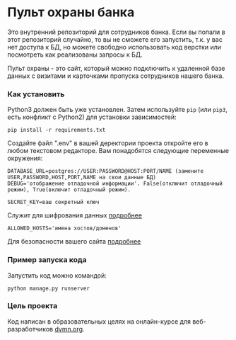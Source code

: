 # Пульт охраны банка

Это внутренний репозиторий для сотрудников банка. Если вы попали в этот репозиторий случайно, то вы не сможете его запустить, т.к. у вас нет доступа к БД, но можете свободно использовать код верстки или посмотреть как реализованы запросы к БД.

Пульт охраны - это сайт, который можно подключить к удаленной базе данных с визитами и карточками пропуска сотрудников нашего банка.

### Как установить

Python3 должен быть уже установлен. 
Затем используйте `pip` (или `pip3`, есть конфликт с Python2) для установки зависимостей:
```
pip install -r requirements.txt
```
Создайте файл ".env" в вашей деректории проекта откройте его в любом текстовом редакторе. Вам понадобятся следующие переменные окружения:
```
DATABASE_URL=postgres://USER:PASSWORD@HOST:PORT/NAME (замените USER,PASSWORD,HOST,PORT,NAME на свои данные БД)
DEBUG='отображение отладочной информации'. False(отключит отладочный режим), True(включит отладочный режим). 
```
```
SECRET_KEY=ваш секретный ключ
```
Служит для шифрования данных [подробнее](https://python-code.dev/articles/3266)
```
ALLOWED_HOSTS='имена хостов/доменов' 
```
Для безопасности вашего сайта [подробнее](https://docs.djangoproject.com/en/3.1/ref/settings/#allowed-hosts)


### Пример запуска кода

Запустить код можно командой:
```
python manage.py runserver
```

### Цель проекта

Код написан в образовательных целях на онлайн-курсе для веб-разработчиков [dvmn.org](https://dvmn.org/).